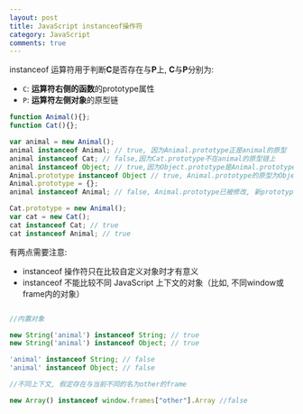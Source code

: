 ```yaml
---
layout: post
title: JavaScript instanceof操作符
category: JavaScript
comments: true
---
```

instanceof 运算符用于判断**C**是否存在与**P**上, **C**与**P**分别为:

- `C`: **运算符右侧的函数**的prototype属性
- `P`: **运算符左侧对象**的原型链



``` js
function Animal(){};
function Cat(){};

var animal = new Animal();
animal instanceof Animal; // true, 因为Animal.prototype正是animal的原型
animal instanceof Cat; // false,因为Cat.prototype不在animal的原型链上
animal instanceof Object; // true,因为Object.prototype是Animal.prototype的原型, 故而因为Object.prototype在animal的原型链上
Animal.prototype instanceof Object // true, Animal.prototype的原型为Object.prototype
Animal.prototype = {};
animal instanceof Animal; // false, Animal.prototype已被修改, 新prototype属性不在animal的原型链上.

Cat.prototype = new Animal();
var cat = new Cat();
cat instanceof Cat; // true
cat instanceof Animal; // true
```

有两点需要注意:

- instanceof 操作符只在比较自定义对象时才有意义
- instanceof 不能比较不同 JavaScript 上下文的对象（比如, 不同window或frame内的对象）

``` js

//内置对象

new String('animal') instanceof String; // true
new String('animal') instanceof Object; // true

'animal' instanceof String; // false
'animal' instanceof Object; // false

//不同上下文, 假定存在与当前不同的名为other的frame

new Array() instanceof window.frames["other"].Array //false

```
